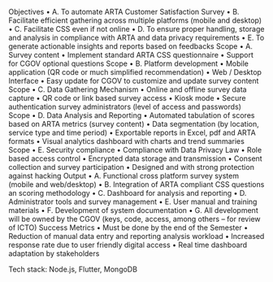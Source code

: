Objectives
• A. To automate ARTA Customer Satisfaction Survey
• B. Facilitate efficient gathering across multiple platforms (mobile and
desktop)
• C. Facilitate CSS even if not online
• D. To ensure proper handling, storage and analysis in compliance with
ARTA and data privacy requirements
• E. To generate actionable insights and reports based on feedbacks
Scope
• A. Survey content
• Implement standard ARTA CSS questionnaire
• Support for CGOV optional questions
Scope
• B. Platform development
• Mobile application (QR code or much simplified recommendation)
• Web / Desktop Interface
• Easy update for CGOV to customize and update survey content
Scope
• C. Data Gathering Mechanism
• Online and offline survey data capture
• QR code or link based survey access
• Kiosk mode
• Secure authentication survey administrators (level of access and
passwords)
Scope
• D. Data Analysis and Reporting
• Automated tabulation of scores based on ARTA metrics (survey
content)
• Data segmentation (by location, service type and time period)
• Exportable reports in Excel, pdf and ARTA formats
• Visual analytics dashboard with charts and trend summaries
Scope
• E. Security compliance
• Compliance with Data Privacy Law
• Role based access control
• Encrypted data storage and transmission
• Consent collection and survey participation
• Designed and with strong protection against hacking
Output
• A. Functional cross platform survey system (mobile and web/desktop)
• B. Integration of ARTA compliant CSS questions an scoring
methodology
• C. Dashboard for analysis and reporting
• D. Administrator tools and survey management
• E. User manual and training materials
• F. Development of system documentation
• G. All development will be owned by the CGOV (keys, code, access,
among others – for review of ICTO)
Success Metrics
• Must be done by the end of the Semester
• Reduction of manual data entry and reporting analysis workload
• Increased response rate due to user friendly digital access
• Real time dashboard adaptation by stakeholders


Tech stack: Node.js, Flutter, MongoDB